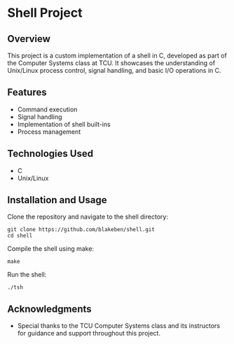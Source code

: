 # Shell Project

## Overview

This project is a custom implementation of a shell in C, developed as part of the Computer Systems class at TCU. It showcases the understanding of Unix/Linux process control, signal handling, and basic I/O operations in C.

## Features

- Command execution
- Signal handling
- Implementation of shell built-ins
- Process management

## Technologies Used

- C
- Unix/Linux

## Installation and Usage

Clone the repository and navigate to the shell directory:

```
git clone https://github.com/blakeben/shell.git
cd shell
```

Compile the shell using make:

```
make
```

Run the shell:

```
./tsh
```

## Acknowledgments

- Special thanks to the TCU Computer Systems class and its instructors for guidance and support throughout this project.
